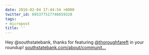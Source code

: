 ```yaml
---
date: 2016-02-04 17:44:54 +0000
twitter_id: 695377517746659328
tags:
- micropost
title: ''
---
```


Hey @southstatebank, thanks for featuring [@thoroughfareft](https://twitter.com/thoroughfareft) in your roundup! [southstatebank.com/about/communit…](https://www.southstatebank.com/about/communities/february-2016-enews/food-trucks-in-our-communities/?utm_source=February%202016%20eNews&utm_medium=email&utm_content=February%202016%20eNews&utm_campaign=February%202016%20eNews)
